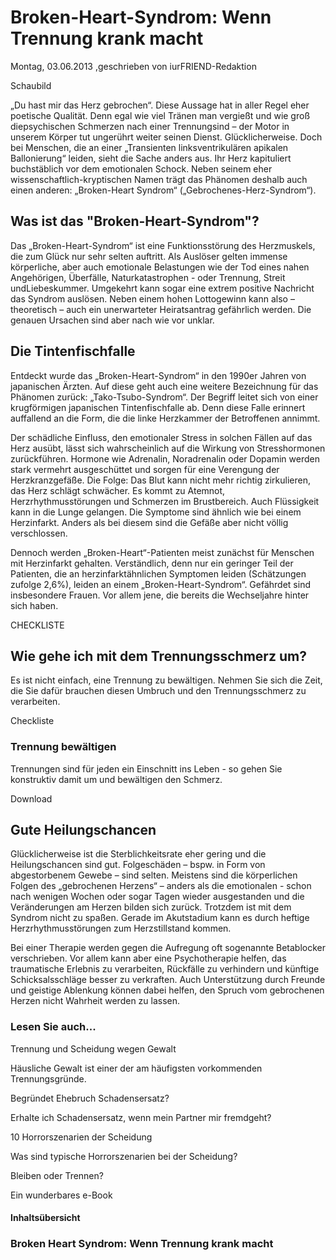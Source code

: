 # Broken-Heart-Syndrom: Wenn Trennung krank macht

Montag, 03.06.2013 ,geschrieben von iurFRIEND-Redaktion

Schaubild

„Du hast mir das Herz gebrochen“. Diese Aussage hat in aller Regel eher poetische Qualität. Denn egal wie viel Tränen man vergießt und wie groß diepsychischen Schmerzen nach einer Trennungsind – der Motor in unserem Körper tut ungerührt weiter seinen Dienst. Glücklicherweise. Doch bei Menschen, die an einer „Transienten linksventrikulären apikalen Ballonierung“ leiden, sieht die Sache anders aus. Ihr Herz kapituliert buchstäblich vor dem emotionalen Schock. Neben seinem eher wissenschaftlich-kryptischen Namen trägt das Phänomen deshalb auch einen anderen: „Broken-Heart Syndrom“ („Gebrochenes-Herz-Syndrom“).

## Was ist das "Broken-Heart-Syndrom"?

Das „Broken-Heart-Syndrom“ ist eine Funktionsstörung des Herzmuskels, die zum Glück nur sehr selten auftritt. Als Auslöser gelten immense körperliche, aber auch emotionale Belastungen wie der Tod eines nahen Angehörigen, Überfälle, Naturkatastrophen - oder Trennung, Streit undLiebeskummer. Umgekehrt kann sogar eine extrem positive Nachricht das Syndrom auslösen. Neben einem hohen Lottogewinn kann also – theoretisch – auch ein unerwarteter Heiratsantrag gefährlich werden. Die genauen Ursachen sind aber nach wie vor unklar.

## Die Tintenfischfalle

Entdeckt wurde das „Broken-Heart-Syndrom“ in den 1990er Jahren von japanischen Ärzten. Auf diese geht auch eine weitere Bezeichnung für das Phänomen zurück: „Tako-Tsubo-Syndrom“. Der Begriff leitet sich von einer krugförmigen japanischen Tintenfischfalle ab. Denn diese Falle erinnert auffallend an die Form, die die linke Herzkammer der Betroffenen annimmt.

Der schädliche Einfluss, den emotionaler Stress in solchen Fällen auf das Herz ausübt, lässt sich wahrscheinlich auf die Wirkung von Stresshormonen zurückführen. Hormone wie Adrenalin, Noradrenalin oder Dopamin werden stark vermehrt ausgeschüttet und sorgen für eine Verengung der Herzkranzgefäße. Die Folge: Das Blut kann nicht mehr richtig zirkulieren, das Herz schlägt schwächer. Es kommt zu Atemnot, Herzrhythmusstörungen und Schmerzen im Brustbereich. Auch Flüssigkeit kann in die Lunge gelangen. Die Symptome sind ähnlich wie bei einem Herzinfarkt. Anders als bei diesem sind die Gefäße aber nicht völlig verschlossen.

Dennoch werden „Broken-Heart“-Patienten meist zunächst für Menschen mit Herzinfarkt gehalten. Verständlich, denn nur ein geringer Teil der Patienten, die an herzinfarktähnlichen Symptomen leiden (Schätzungen zufolge 2,6%), leiden an einem „Broken-Heart-Syndrom“. Gefährdet sind insbesondere Frauen. Vor allem jene, die bereits die Wechseljahre hinter sich haben.

CHECKLISTE

## Wie gehe ich mit dem Trennungsschmerz um?

Es ist nicht einfach, eine Trennung zu bewältigen. Nehmen Sie sich die Zeit, die Sie dafür brauchen diesen Umbruch und den Trennungsschmerz zu verarbeiten.

Checkliste

### Trennung bewältigen

Trennungen sind für jeden ein Einschnitt ins Leben - so gehen Sie konstruktiv damit um und bewältigen den Schmerz.

Download

## Gute Heilungschancen

Glücklicherweise ist die Sterblichkeitsrate eher gering und die Heilungschancen sind gut. Folgeschäden – bspw. in Form von abgestorbenem Gewebe – sind selten. Meistens sind die körperlichen Folgen des „gebrochenen Herzens“ – anders als die emotionalen - schon nach wenigen Wochen oder sogar Tagen wieder ausgestanden und die Veränderungen am Herzen bilden sich zurück. Trotzdem ist mit dem Syndrom nicht zu spaßen. Gerade im Akutstadium kann es durch heftige Herzrhythmusstörungen zum Herzstillstand kommen.

Bei einer Therapie werden gegen die Aufregung oft sogenannte Betablocker verschrieben. Vor allem kann aber eine Psychotherapie helfen, das traumatische Erlebnis zu verarbeiten, Rückfälle zu verhindern und künftige Schicksalsschläge besser zu verkraften. Auch Unterstützung durch Freunde und geistige Ablenkung können dabei helfen, den Spruch vom gebrochenen Herzen nicht Wahrheit werden zu lassen.

### Lesen Sie auch...

Trennung und Scheidung wegen Gewalt

Häusliche Gewalt ist einer der am häufigsten vorkommenden Trennungsgründe.

Begründet Ehebruch Schadensersatz?

Erhalte ich Schadensersatz, wenn mein Partner mir fremdgeht?

10 Horrorszenarien der Scheidung

Was sind typische Horrorszenarien bei der Scheidung?

Bleiben oder Trennen?

Ein wunderbares e-Book

#### Inhaltsübersicht

### Broken Heart Syndrom: Wenn Trennung krank macht